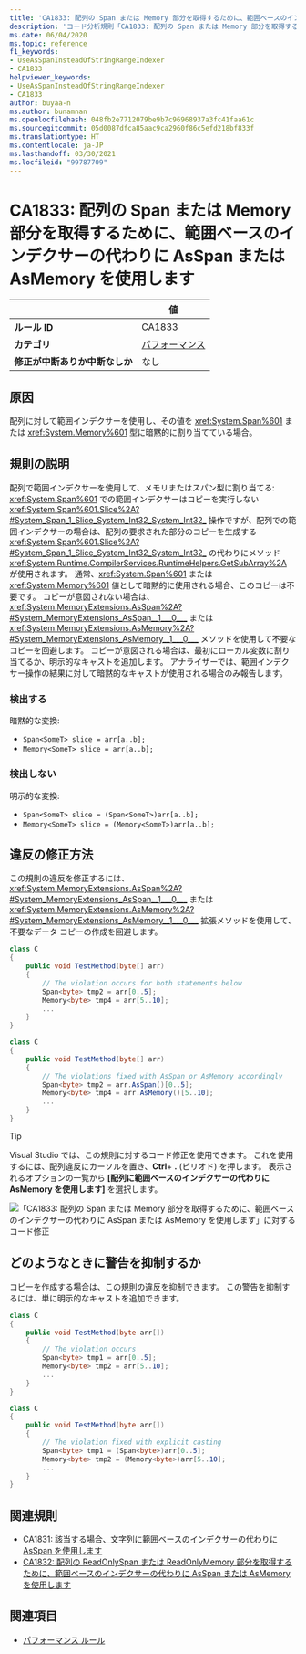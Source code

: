 ```yaml
---
title: 'CA1833: 配列の Span または Memory 部分を取得するために、範囲ベースのインデクサーの代わりに AsSpan または AsMemory を使用します (コード分析)'
description: 'コード分析規則「CA1833: 配列の Span または Memory 部分を取得するために、範囲ベースのインデクサーの代わりに AsSpan または AsMemory を使用します」について'
ms.date: 06/04/2020
ms.topic: reference
f1_keywords:
- UseAsSpanInsteadOfStringRangeIndexer
- CA1833
helpviewer_keywords:
- UseAsSpanInsteadOfStringRangeIndexer
- CA1833
author: buyaa-n
ms.author: bunamnan
ms.openlocfilehash: 048fb2e7712079be9b7c96968937a3fc41faa61c
ms.sourcegitcommit: 05d0087dfca85aac9ca2960f86c5efd218bf833f
ms.translationtype: HT
ms.contentlocale: ja-JP
ms.lasthandoff: 03/30/2021
ms.locfileid: "99787709"
---
```

# <a name="ca1833-use-asspan-or-asmemory-instead-of-range-based-indexers-for-getting-span-or-memory-portion-of-an-array"></a>CA1833: 配列の Span または Memory 部分を取得するために、範囲ベースのインデクサーの代わりに AsSpan または AsMemory を使用します

| | 値 |
|-|-|
| **ルール ID** |CA1833|
| **カテゴリ** |[パフォーマンス](performance-warnings.md)|
| **修正が中断ありか中断なしか** |なし|

## <a name="cause"></a>原因

配列に対して範囲インデクサーを使用し、その値を <xref:System.Span%601> または <xref:System.Memory%601> 型に暗黙的に割り当てている場合。

## <a name="rule-description"></a>規則の説明

配列で範囲インデクサーを使用して、メモリまたはスパン型に割り当てる: <xref:System.Span%601> での範囲インデクサーはコピーを実行しない <xref:System.Span%601.Slice%2A?#System_Span_1_Slice_System_Int32_System_Int32_> 操作ですが、配列での範囲インデクサーの場合は、配列の要求された部分のコピーを生成する <xref:System.Span%601.Slice%2A?#System_Span_1_Slice_System_Int32_System_Int32_> の代わりにメソッド <xref:System.Runtime.CompilerServices.RuntimeHelpers.GetSubArray%2A> が使用されます。 通常、<xref:System.Span%601> または <xref:System.Memory%601> 値として暗黙的に使用される場合、このコピーは不要です。 コピーが意図されない場合は、<xref:System.MemoryExtensions.AsSpan%2A?#System_MemoryExtensions_AsSpan__1___0___> または <xref:System.MemoryExtensions.AsMemory%2A?#System_MemoryExtensions_AsMemory__1___0___> メソッドを使用して不要なコピーを回避します。 コピーが意図される場合は、最初にローカル変数に割り当てるか、明示的なキャストを追加します。 アナライザーでは、範囲インデクサー操作の結果に対して暗黙的なキャストが使用される場合のみ報告します。

### <a name="detects"></a>検出する

暗黙的な変換:

- `Span<SomeT> slice = arr[a..b];`
- `Memory<SomeT> slice = arr[a..b];`

### <a name="does-not-detect"></a>検出しない

明示的な変換:

- `Span<SomeT> slice = (Span<SomeT>)arr[a..b];`
- `Memory<SomeT> slice = (Memory<SomeT>)arr[a..b];`

## <a name="how-to-fix-violations"></a>違反の修正方法

この規則の違反を修正するには、<xref:System.MemoryExtensions.AsSpan%2A?#System_MemoryExtensions_AsSpan__1___0___> または <xref:System.MemoryExtensions.AsMemory%2A?#System_MemoryExtensions_AsMemory__1___0___> 拡張メソッドを使用して、不要なデータ コピーの作成を回避します。

```csharp
class C
{
    public void TestMethod(byte[] arr)
    {
        // The violation occurs for both statements below
        Span<byte> tmp2 = arr[0..5];
        Memory<byte> tmp4 = arr[5..10];
        ...
    }
}
```

```csharp
class C
{
    public void TestMethod(byte[] arr)
    {
        // The violations fixed with AsSpan or AsMemory accordingly
        Span<byte> tmp2 = arr.AsSpan()[0..5];
        Memory<byte> tmp4 = arr.AsMemory()[5..10];
        ...
    }
}
```

> [!TIP]
> Visual Studio では、この規則に対するコード修正を使用できます。 これを使用するには、配列違反にカーソルを置き、**Ctrl**+ **.** (ピリオド) を押します。 表示されるオプションの一覧から **[配列に範囲ベースのインデクサーの代わりに AsMemory を使用します]** を選択します。
>
> ![「CA1833: 配列の Span または Memory 部分を取得するために、範囲ベースのインデクサーの代わりに AsSpan または AsMemory を使用します」に対するコード修正](media/ca1833_codefix.png)

## <a name="when-to-suppress-warnings"></a>どのようなときに警告を抑制するか

コピーを作成する場合は、この規則の違反を抑制できます。 この警告を抑制するには、単に明示的なキャストを追加できます。

```csharp
class C
{
    public void TestMethod(byte arr[])
    {
        // The violation occurs
        Span<byte> tmp1 = arr[0..5];
        Memory<byte> tmp2 = arr[5..10];
        ...
    }
}
```

```csharp
class C
{
    public void TestMethod(byte arr[])
    {
        // The violation fixed with explicit casting
        Span<byte> tmp1 = (Span<byte>)arr[0..5];
        Memory<byte> tmp2 = (Memory<byte>)arr[5..10];
        ...
    }
}
```

## <a name="related-rules"></a>関連規則

- [CA1831: 該当する場合、文字列に範囲ベースのインデクサーの代わりに AsSpan を使用します](ca1831.md)
- [CA1832: 配列の ReadOnlySpan または ReadOnlyMemory 部分を取得するために、範囲ベースのインデクサーの代わりに AsSpan または AsMemory を使用します](ca1832.md)

## <a name="see-also"></a>関連項目

- [パフォーマンス ルール](performance-warnings.md)
